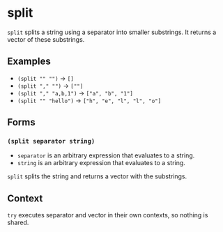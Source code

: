 # split

`split` splits a string using a separator into smaller substrings. It returns
a vector of these substrings.

## Examples

* `(split "" "")` -> `[]`
* `(split "," "")` -> `[""]`
* `(split "," "a,b,1")` -> `["a", "b", "1"]`
* `(split "" "hello")` -> `["h", "e", "l", "l", "o"]`

## Forms

### `(split separator string)`

* `separator` is an arbitrary expression that evaluates to a string.
* `string` is an arbitrary expression that evaluates to a string.

`split` splits the string and returns a vector with the substrings.

## Context

`try` executes separator and vector in their own contexts, so nothing is shared.
